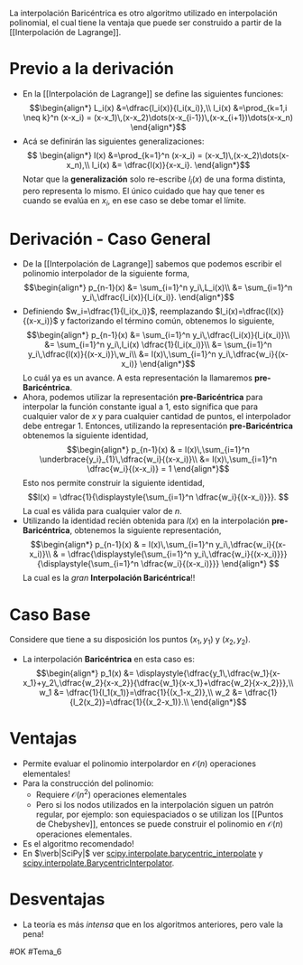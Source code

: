 La interpolación Baricéntrica es otro algoritmo utilizado en interpolación polinomial, el cual tiene la ventaja que puede ser construido a partir de la [[Interpolación de Lagrange]].

# Previo a la derivación
- En la [[Interpolación de Lagrange]] se define las siguientes funciones:$$\begin{align*}
	L_i(x) &=\dfrac{l_i(x)}{l_i(x_i)},\\
	l_i(x) &=\prod_{k=1,i \neq k}^n (x-x_i) = (x-x_1)\,(x-x_2)\dots(x-x_{i-1})\,(x-x_{i+1})\dots(x-x_n)
\end{align*}$$
- Acá se definirán las siguientes generalizaciones:$$
\begin{align*}
	l(x) &=\prod_{k=1}^n (x-x_i) = (x-x_1)\,(x-x_2)\dots(x-x_n),\\
	l_i(x) &= \dfrac{l(x)}{x-x_i}.
\end{align*}$$ Notar que la **generalización** solo re-escribe $l_i(x)$ de una forma distinta, pero representa lo mismo. El único cuidado que hay que tener es cuando se evalúa en $x_i$, en ese caso se debe tomar el límite.
# Derivación - Caso General
- De la [[Interpolación de Lagrange]] sabemos que podemos escribir el polinomio interpolador de la siguiente forma,$$\begin{align*}
   p_{n-1}(x) &= \sum_{i=1}^n y_i\,L_i(x)\\
   &= \sum_{i=1}^n y_i\,\dfrac{l_i(x)}{l_i(x_i)}.
   \end{align*}$$
- Definiendo $w_i=\dfrac{1}{l_i(x_i)}$, reemplazando $l_i(x)=\dfrac{l(x)}{(x-x_i)}$ y factorizando el término común, obtenemos lo siguiente,$$\begin{align*}
   p_{n-1}(x) &= \sum_{i=1}^n y_i\,\dfrac{l_i(x)}{l_i(x_i)}\\
   &= \sum_{i=1}^n y_i\,l_i(x) \dfrac{1}{l_i(x_i)}\\
   &= \sum_{i=1}^n y_i\,\dfrac{l(x)}{(x-x_i)}\,w_i\\
   &= l(x)\,\sum_{i=1}^n y_i\,\dfrac{w_i}{(x-x_i)}
   \end{align*}$$ Lo cuál ya es un avance. A esta representación la llamaremos **pre-Baricéntrica**.
- Ahora, podemos utilizar la representación **pre-Baricéntrica** para interpolar la función constante igual a $1$, esto significa que para cualquier valor de $x$ y para cualquier cantidad de puntos, el interpolador debe entregar $1$. Entonces, utilizando la representación **pre-Baricéntrica** obtenemos la siguiente identidad,$$\begin{align*}
   p_{n-1}(x) & = l(x)\,\sum_{i=1}^n \underbrace{y_i}_{1}\,\dfrac{w_i}{(x-x_i)}\\
   &= l(x)\,\sum_{i=1}^n \dfrac{w_i}{(x-x_i)} = 1
   \end{align*}$$ Esto nos permite construir la siguiente identidad,$$l(x) = \dfrac{1}{\displaystyle{\sum_{i=1}^n \dfrac{w_i}{(x-x_i)}}}.
$$ La cual es válida para cualquier valor de $n$.
- Utilizando la identidad recién obtenida para $l(x)$ en la interpolación **pre-Baricéntrica**, obtenemos la siguiente representación,$$\begin{align*}
   p_{n-1}(x) & = l(x)\,\sum_{i=1}^n y_i\,\dfrac{w_i}{(x-x_i)}\\
   & = \dfrac{\displaystyle{\sum_{i=1}^n y_i\,\dfrac{w_i}{(x-x_i)}}}{\displaystyle{\sum_{i=1}^n \dfrac{w_i}{(x-x_i)}}}
   \end{align*}
  $$ La cual es la _gran_ **Interpolación Baricéntrica**!!
   
# Caso Base
Considere que tiene a su disposición los puntos $(x_1,y_1)$ y $(x_2,y_2)$.
- La interpolación **Baricéntrica** en esta caso es:$$\begin{align*}
  p_1(x) &= \displaystyle{\dfrac{y_1\,\dfrac{w_1}{x-x_1}+y_2\,\dfrac{w_2}{x-x_2}}{\dfrac{w_1}{x-x_1}+\dfrac{w_2}{x-x_2}}},\\
  w_1 &= \dfrac{1}{l_1(x_1)}=\dfrac{1}{(x_1-x_2)},\\
  w_2 &= \dfrac{1}{l_2(x_2)}=\dfrac{1}{(x_2-x_1)}.\\
  \end{align*}$$
# Ventajas
- Permite evaluar el polinomio interpolardor en $\mathcal{O}(n)$ operaciones elementales!
- Para la construcción del polinomio:
	- Requiere $\mathcal{O}(n^2)$ operaciones elementales
	- Pero si los nodos utilizados en la interpolación siguen un patrón regular, por ejemplo: son equiespaciados o se utilizan los [[Puntos de Chebyshev]], entonces se puede construir el polinomio en $\mathcal{O}(n)$ operaciones elementales.
- Es el algoritmo recomendado!
- En $\verb|SciPy|$ ver [scipy.interpolate.barycentric_interpolate](https://docs.scipy.org/doc/scipy/reference/generated/scipy.interpolate.barycentric_interpolate.html#scipy.interpolate.barycentric_interpolate) y [scipy.interpolate.BarycentricInterpolator](https://docs.scipy.org/doc/scipy/reference/generated/scipy.interpolate.BarycentricInterpolator.html#scipy.interpolate.BarycentricInterpolator).
# Desventajas
- La teoría es más _intensa_ que en los algoritmos anteriores, pero vale la pena!

#OK 
#Tema_6